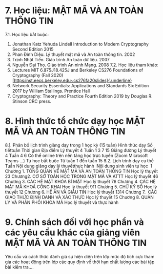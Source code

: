# 7. Học liệu: MẬT MÃ VÀ AN TOÀN THÔNG TIN
7.1. Học liệu bắt buộc:
1. Jonathan Katz Yehuda Lindell Introduction to Modern Cryptography Second Edition 2015
2. Phan Đình Diệu. Lý thuyết mật mã và An toàn thông tin. 2002
3. Trịnh Nhật Tiến. Giáo trình An toàn dữ liệu. 2007
4. Nguyễn Đại Thọ. Giáo trình An ninh Mạng. 2008
7.2. Học liệu tham khảo:
1. Lectures MIT 6.875J18.425J and Berkeley CS276 Foundations of Cryptography (Fall 2020) [[https:inst.eecs.berkeley.edu\~cs276fa20slides]{.underline}](https:inst.eecs.berkeley.edu~cs276fa20slides)
2. Network Security Essentials: Applications and Standards Six Edition 2017 by William Stallings. Prentice Hall
3. Cryptography: Theory and Practice Fourth Edition 2019 by Douglas R. Stinson CRC press.
# 8. Hình thức tổ chức dạy học MẬT MÃ VÀ AN TOÀN THÔNG TIN
8.1. Phân bổ lịch trình giảng dạy trong 1 học kỳ (15 tuần) Hình thức dạy Số tiếttuần Thời gian Địa điểm Lý thuyết 4 Tuần 1 3 7 15 Giảng đường Lý thuyết 4 Tuần 4 6 Có thể online trên nền tảng học trực tuyến (Zoom Microsoft Teams ...) Tự học bắt buộc Từ tuần 1 đến tuần 15 8.2. Lịch trình dạy cụ thể  Tuần Nội dung giảng dạy lý thuyếtthực hành  Nội dung sinh viên tự học  1 Chương 1. TỔNG QUAN VỀ MẬT MÃ VÀ AN TOÀN THÔNG TIN Học lý thuyết 23 Chương2. CƠ SỞ TOÁN HỌC TRONG MẬT MÃ VÀ ATTT Học lý thuyết 46 Chương 3. CÁC HỆ MẬT KHÓA BÍ MẬT Học lý thuyết 78 Chương 4. CÁC HỆ MẬT MÃ KHOÁ CÔNG KHAI Học lý thuyết 911 Chương 5. CHỮ KÝ SỐ Học lý thuyết 12 Chương 6. HỆ ẨN VÀ GIẤU TIN Học lý thuyết 1314 Chương 7.  CÁC GIAO THỨC ĐỊNH DANH VÀ XÁC THỰC Học lý thuyết 15 Chương 8. QUẢN LÝ VÀ PHÂN PHỐI KHÓA MÃ Học lý thuyết và thực hành
# 9. Chính sách đối với học phần và các yêu cầu khác của giảng viên MẬT MÃ VÀ AN TOÀN THÔNG TIN
Yêu cầu và cách thức đánh giá sự hiện diện trên lớp mức độ tích cực tham gia các hoạt động trên lớp các quy định về thời hạn chất lượng các bài tập bài kiểm tra....
